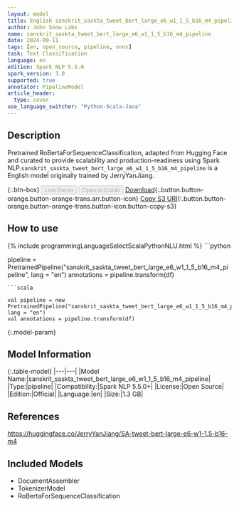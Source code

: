 ```yaml
---
layout: model
title: English sanskrit_saskta_tweet_bert_large_e6_w1_1_5_b16_m4_pipeline pipeline RoBertaForSequenceClassification from JerryYanJiang
author: John Snow Labs
name: sanskrit_saskta_tweet_bert_large_e6_w1_1_5_b16_m4_pipeline
date: 2024-09-11
tags: [en, open_source, pipeline, onnx]
task: Text Classification
language: en
edition: Spark NLP 5.5.0
spark_version: 3.0
supported: true
annotator: PipelineModel
article_header:
  type: cover
use_language_switcher: "Python-Scala-Java"
---
```


## Description

Pretrained RoBertaForSequenceClassification, adapted from Hugging Face and curated to provide scalability and production-readiness using Spark NLP.`sanskrit_saskta_tweet_bert_large_e6_w1_1_5_b16_m4_pipeline` is a English model originally trained by JerryYanJiang.

{:.btn-box}
<button class="button button-orange" disabled>Live Demo</button>
<button class="button button-orange" disabled>Open in Colab</button>
[Download](https://s3.amazonaws.com/auxdata.johnsnowlabs.com/public/models/sanskrit_saskta_tweet_bert_large_e6_w1_1_5_b16_m4_pipeline_en_5.5.0_3.0_1726061354934.zip){:.button.button-orange.button-orange-trans.arr.button-icon}
[Copy S3 URI](s3://auxdata.johnsnowlabs.com/public/models/sanskrit_saskta_tweet_bert_large_e6_w1_1_5_b16_m4_pipeline_en_5.5.0_3.0_1726061354934.zip){:.button.button-orange.button-orange-trans.button-icon.button-copy-s3}

## How to use



<div class="tabs-box" markdown="1">
{% include programmingLanguageSelectScalaPythonNLU.html %}
```python

pipeline = PretrainedPipeline("sanskrit_saskta_tweet_bert_large_e6_w1_1_5_b16_m4_pipeline", lang = "en")
annotations =  pipeline.transform(df)   

```
```scala

val pipeline = new PretrainedPipeline("sanskrit_saskta_tweet_bert_large_e6_w1_1_5_b16_m4_pipeline", lang = "en")
val annotations = pipeline.transform(df)

```
</div>

{:.model-param}
## Model Information

{:.table-model}
|---|---|
|Model Name:|sanskrit_saskta_tweet_bert_large_e6_w1_1_5_b16_m4_pipeline|
|Type:|pipeline|
|Compatibility:|Spark NLP 5.5.0+|
|License:|Open Source|
|Edition:|Official|
|Language:|en|
|Size:|1.3 GB|

## References

https://huggingface.co/JerryYanJiang/SA-tweet-bert-large-e6-w1-1.5-b16-m4

## Included Models

- DocumentAssembler
- TokenizerModel
- RoBertaForSequenceClassification